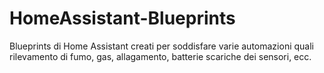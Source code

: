# HomeAssistant-Blueprints
Blueprints di Home Assistant creati per soddisfare varie automazioni quali rilevamento di fumo, gas, allagamento, batterie scariche dei sensori, ecc.



